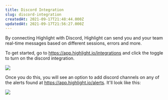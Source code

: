 ```yaml
---
title: Discord Integration
slug: discord-integration
createdAt: 2021-09-17T21:48:44.000Z
updatedAt: 2021-09-17T21:56:27.000Z
---
```


By connecting Highlight with Discord, Highlight can send you and your team real-time messages based on different sessions, errors and more.

To get started, go to <https://app.highlight.io/integrations> and click the toggle to turn on the discord integration.

![](/images/discord-integration-toggle.png)

Once you do this, you will see an option to add discord channels on any of the alerts found at <https://app.highlight.io/alerts>. It'll look like this:

![](/images/discord-alert-view.png)
